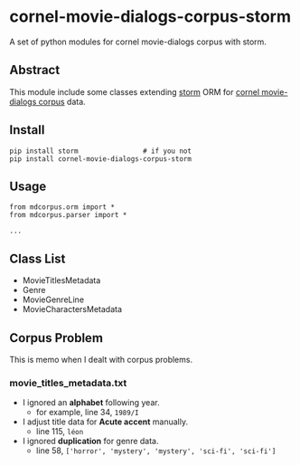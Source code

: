 # cornel-movie-dialogs-corpus-storm
A set of python modules for cornel movie-dialogs corpus with storm.

## Abstract

This module include some classes extending [storm](https://storm.canonical.com/) ORM for [cornel movie-dialogs corpus](http://www.mpi-sws.org/~cristian/Cornell_Movie-Dialogs_Corpus.html) data.

## Install

```
pip install storm                # if you not
pip install cornel-movie-dialogs-corpus-storm
```

## Usage

```
from mdcorpus.orm import *
from mdcorpus.parser import *

...

```

## Class List

* MovieTitlesMetadata
* Genre
* MovieGenreLine
* MovieCharactersMetadata

## Corpus Problem

This is memo when I dealt with corpus problems.

### movie_titles_metadata.txt

* I ignored an **alphabet** following year.
    * for example, line 34, `1989/I`
* I adjust title data for **Acute accent** manually.
    * line 115, `léon`
* I ignored **duplication** for genre data.
    * line 58, `['horror', 'mystery', 'mystery', 'sci-fi', 'sci-fi']`
